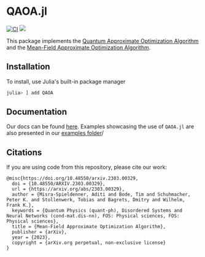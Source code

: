 # QAOA.jl

[![CI](https://github.com/FZJ-PGI-12/QAOA.jl/workflows/CI/badge.svg)](https://github.com/FZJ-PGI-12/QAOA.jl/actions?query=workflow%3ACI)
[![](https://img.shields.io/badge/docs-dev-blue.svg)](https://fzj-pgi-12.github.io/QAOA.jl/dev/)

This package implements the [Quantum Approximate Optimization Algorithm](https://arxiv.org/abs/1411.4028) and the [Mean-Field Approximate Optimization Algorithm](https://arxiv.org/abs/2303.00329).

## Installation

To install, use Julia's built-in package manager

```julia
julia> ] add QAOA
```

## Documentation

Our docs can be found [here](https://fzj-pgi-12.github.io/QAOA.jl/dev/). Examples showcasing the use of `QAOA.jl` are also presented in our [examples folder](https://github.com/FZJ-PGI-12/QAOA.jl/tree/master/notebooks)/


## Citations

If you are using code from this repository, please cite our work:
```
@misc{https://doi.org/10.48550/arxiv.2303.00329,
  doi = {10.48550/ARXIV.2303.00329},
  url = {https://arxiv.org/abs/2303.00329},
  author = {Misra-Spieldenner, Aditi and Bode, Tim and Schuhmacher, Peter K. and Stollenwerk, Tobias and Bagrets, Dmitry and Wilhelm, Frank K.},
  keywords = {Quantum Physics (quant-ph), Disordered Systems and Neural Networks (cond-mat.dis-nn), FOS: Physical sciences, FOS: Physical sciences},
  title = {Mean-Field Approximate Optimization Algorithm},
  publisher = {arXiv},
  year = {2023},
  copyright = {arXiv.org perpetual, non-exclusive license}
}
```
